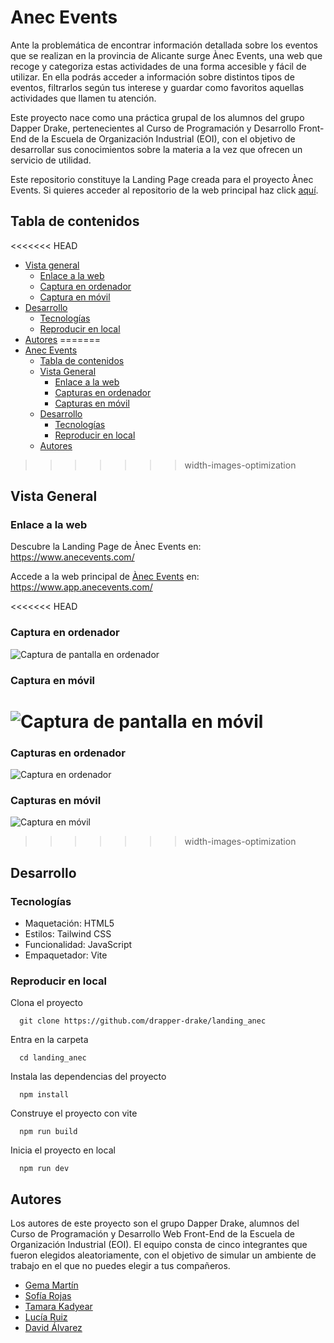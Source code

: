 # Anec Events

Ante la problemática de encontrar información detallada sobre los eventos que se realizan en la provincia de Alicante surge Ànec Events, una web que recoge y categoriza estas actividades de una forma accesible y fácil de utilizar. En ella podrás acceder a información sobre distintos tipos de eventos, filtrarlos según tus interese y guardar como favoritos aquellas actividades que llamen tu atención.

Este proyecto nace como una práctica grupal de los alumnos del grupo Dapper Drake, pertenecientes al Curso de Programación y Desarrollo Front-End de la Escuela de Organización Industrial (EOI), con el objetivo de desarrollar sus conocimientos sobre la materia a la vez que ofrecen un servicio de utilidad.

Este repositorio constituye la Landing Page creada para el proyecto Ànec Events. Si quieres acceder al repositorio de la web principal haz click [aquí](https://github.com/drapper-drake/anec_events).

## Tabla de contenidos

<<<<<<< HEAD
- [Vista general](#vista-general)
  - [Enlace a la web](#enlace-a-la-web)
  - [Captura en ordenador](#captura-en-ordenador)
  - [Captura en móvil](#captura-en-móvil)
- [Desarrollo](#desarrollo)
  - [Tecnologías](#tecnologías)
  - [Reproducir en local](#reproducir-en-local)
- [Autores](#autores)
=======
- [Anec Events](#anec-events)
  - [Tabla de contenidos](#tabla-de-contenidos)
  - [Vista General](#vista-general)
    - [Enlace a la web](#enlace-a-la-web)
    - [Capturas en ordenador](#capturas-en-ordenador)
    - [Capturas en móvil](#capturas-en-móvil)
  - [Desarrollo](#desarrollo)
    - [Tecnologías](#tecnologías)
    - [Reproducir en local](#reproducir-en-local)
  - [Autores](#autores)
>>>>>>> width-images-optimization

## Vista General

### Enlace a la web
Descubre la Landing Page de Ànec Events en:
https://www.anecevents.com/

Accede a la web principal de [Ànec Events](https://github.com/drapper-drake/landing_anec) en:
https://www.app.anecevents.com/


<<<<<<< HEAD
### Captura en ordenador
![Captura de pantalla en ordenador](./public/img/anecevents-desktop.png)

### Captura en móvil
![Captura de pantalla en móvil](./public/img/anecevents-mobile.png)
=======
### Capturas en ordenador
![Captura en ordenador](./public/img/desktop-landing.png)
### Capturas en móvil
![Captura en móvil](./public/img/mobile-landing.png)
>>>>>>> width-images-optimization
## Desarrollo
### Tecnologías
- Maquetación: HTML5
- Estilos: Tailwind CSS
- Funcionalidad: JavaScript
- Empaquetador: Vite

### Reproducir en local
Clona el proyecto
```
  git clone https://github.com/drapper-drake/landing_anec
```
Entra en la carpeta
```
  cd landing_anec
```
Instala las dependencias del proyecto
```
  npm install
```
Construye el proyecto con vite
```
  npm run build
```
Inicia el proyecto en local
```
  npm run dev
```

## Autores
Los autores de este proyecto son el grupo Dapper Drake, alumnos del Curso de Programación y Desarrollo Web Front-End de la Escuela de Organización Industrial (EOI).
El equipo consta de cinco integrantes que fueron elegidos aleatoriamente, con el objetivo de simular un ambiente de trabajo en el que no puedes elegir a tus compañeros.


- [Gema Martín](https://github.com/geminway92)
- [Sofía Rojas](https://github.com/RoseGafe)
- [Tamara Kadyear](https://github.com/TKadyear)
- [Lucía Ruiz](https://github.com/Lulurm22)
- [David Álvarez](https://github.com/deivizzzZ)


